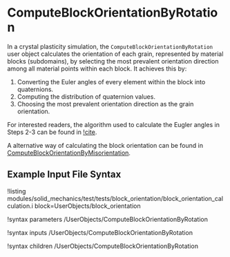 # ComputeBlockOrientationByRotation

In a crystal plasticity simulation, the `ComputeBlockOrientationByRotation`  user object calculates the orientation of each grain, represented by material blocks (subdomains), by selecting the most prevalent orientation direction among all material points within each block. It achieves this by:

1. Converting the Euler angles of every element within the block into quaternions.
2. Computing the distribution of quaternion values.
3. Choosing the most prevalent orientation direction as the grain orientation.

For interested readers, the algorithm used to calculate the Eugler angles in Steps 2-3 can be found in [!cite](markley2007averaging).

A alternative way of calculating the block orientation can be found in [ComputeBlockOrientationByMisorientation](ComputeBlockOrientationByMisorientation.md).

## Example Input File Syntax

!listing modules/solid_mechanics/test/tests/block_orientation/block_orientation_calculation.i block=UserObjects/block_orientation

!syntax parameters /UserObjects/ComputeBlockOrientationByRotation

!syntax inputs /UserObjects/ComputeBlockOrientationByRotation

!syntax children /UserObjects/ComputeBlockOrientationByRotation
